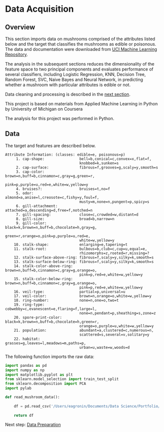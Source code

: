 # Data Acquisition

## Overview

This section imports data on mushrooms comprised of the attributes listed below and the target that classifies the mushrooms as edible or poisonous.
The data and documentation were downloaded from [UCI Machine Learning Repository](https://archive.ics.uci.edu/ml/datasets/mushroom).

The analysis in the subsequent sections reduces the dimensionality of the feature space to two principal components and evaluates performance of several classifiers, including Logistic Regression, KNN, Decision Tree, Random Forest, SVC, Naive Bayes and Neural Network, in predicting whether a mushroom with particular attributes is edible or not.

Data cleaning and processing is described in the [next section](https://eagronin.github.io/mushroom-classification-prepare).

This project is based on materials from Applied Machine Learning in Python by University of Michigan on Coursera

The analysis for this project was performed in Python.

## Data

The target and features are described below.

```
Attribute Information: (classes: edible=e, poisonous=p)
     1. cap-shape:                bell=b,conical=c,convex=x,flat=f,
                                  knobbed=k,sunken=s
     2. cap-surface:              fibrous=f,grooves=g,scaly=y,smooth=s
     3. cap-color:                brown=n,buff=b,cinnamon=c,gray=g,green=r,
                                  pink=p,purple=u,red=e,white=w,yellow=y
     4. bruises?:                 bruises=t,no=f
     5. odor:                     almond=a,anise=l,creosote=c,fishy=y,foul=f,
                                  musty=m,none=n,pungent=p,spicy=s
     6. gill-attachment:          attached=a,descending=d,free=f,notched=n
     7. gill-spacing:             close=c,crowded=w,distant=d
     8. gill-size:                broad=b,narrow=n
     9. gill-color:               black=k,brown=n,buff=b,chocolate=h,gray=g,
                                  green=r,orange=o,pink=p,purple=u,red=e,
                                  white=w,yellow=y
    10. stalk-shape:              enlarging=e,tapering=t
    11. stalk-root:               bulbous=b,club=c,cup=u,equal=e,
                                  rhizomorphs=z,rooted=r,missing=?
    12. stalk-surface-above-ring: fibrous=f,scaly=y,silky=k,smooth=s
    13. stalk-surface-below-ring: fibrous=f,scaly=y,silky=k,smooth=s
    14. stalk-color-above-ring:   brown=n,buff=b,cinnamon=c,gray=g,orange=o,
                                  pink=p,red=e,white=w,yellow=y
    15. stalk-color-below-ring:   brown=n,buff=b,cinnamon=c,gray=g,orange=o,
                                  pink=p,red=e,white=w,yellow=y
    16. veil-type:                partial=p,universal=u
    17. veil-color:               brown=n,orange=o,white=w,yellow=y
    18. ring-number:              none=n,one=o,two=t
    19. ring-type:                cobwebby=c,evanescent=e,flaring=f,large=l,
                                  none=n,pendant=p,sheathing=s,zone=z
    20. spore-print-color:        black=k,brown=n,buff=b,chocolate=h,green=r,
                                  orange=o,purple=u,white=w,yellow=y
    21. population:               abundant=a,clustered=c,numerous=n,
                                  scattered=s,several=v,solitary=y
    22. habitat:                  grasses=g,leaves=l,meadows=m,paths=p,
                                  urban=u,waste=w,woods=d
```

The following function imports the raw data:

```python
import pandas as pd
import numpy as np
import matplotlib.pyplot as plt
from sklearn.model_selection import train_test_split
from sklearn.decomposition import PCA
import pylab

def read_mushroom_data():
    
    df = pd.read_csv('/Users/eagronin/Documents/Data Science/Portfolio/Project Data/mushrooms.csv')
    
    return df
``` 

Next step: [Data Preparation](https://eagronin.github.io/mushroom-classification-prepare)
